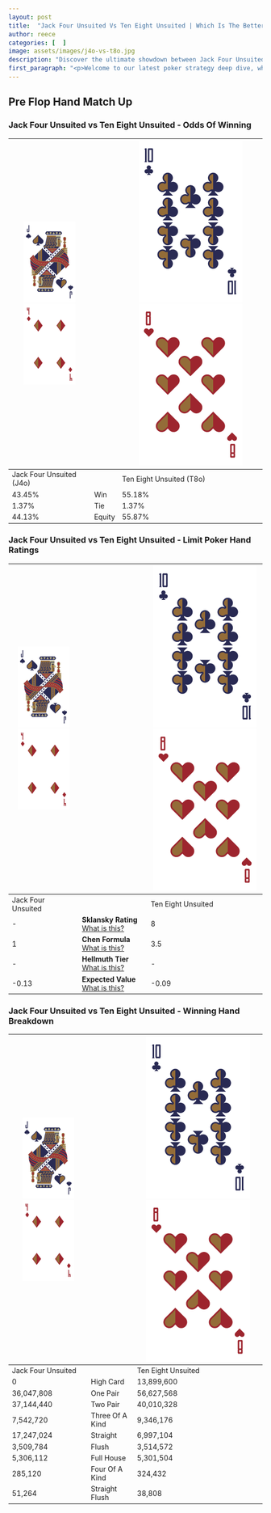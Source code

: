 ```yaml
---
layout: post
title:  "Jack Four Unsuited Vs Ten Eight Unsuited | Which Is The Better Hand In Poker? A Complete Guide"
author: reece
categories: [  ]
image: assets/images/j4o-vs-t8o.jpg
description: "Discover the ultimate showdown between Jack Four Unsuited and Ten Eight Unsuited in poker! Uncover the odds, strategies, and scenarios where one hand triumphs over the other. Get ready to up your poker game with this thrilling analysis."
first_paragraph: "<p>Welcome to our latest poker strategy deep dive, where we're pitting two distinct hands against each other in a high-stakes showdown: Jack Four Unsuited vs Ten Eight Unsuited.</p><p>In the dynamic world of poker, every decision counts, and knowing which hand holds the upper hand is key to your success at the table.</p><p>In this article, we'll dissect these two hands, explore the scenarios where one dominates the other, and equip you with the knowledge to make strategic choices that can tip the odds in your favor.</p><p>Get ready to unravel the intriguing dynamics of these poker hands and elevate your game to new heights.</p>"
---
```




[comment]: # (sp0)

## Pre Flop Hand Match Up

<div class="table hand-ratings" markdown="1"> 



### Jack Four Unsuited vs Ten Eight Unsuited - Odds Of Winning


    
| ![image info](assets/images/hand1/J.png) ![image info](assets/images/hand1/4o.png) |  | ![image info](assets/images/hand2/T.png) ![image info](assets/images/hand2/8o.png) |
| -------- | -------- | -------- |
| Jack Four Unsuited (J4o) |  | Ten Eight Unsuited (T8o) |
| 43.45% | Win | 55.18% |
| 1.37% | Tie | 1.37% |
| 44.13% | Equity | 55.87% |




[comment]: # (sp1)



### Jack Four Unsuited vs Ten Eight Unsuited - Limit Poker Hand Ratings


    
| ![image info](assets/images/hand1/J.png) ![image info](assets/images/hand1/4o.png) |  | ![image info](assets/images/hand2/T.png) ![image info](assets/images/hand2/8o.png) |
| -------- | -------- | -------- |
| Jack Four Unsuited |  | Ten Eight Unsuited |
| - | **Sklansky Rating** [What is this?](/sklansky-rating-explained) | 8 |
| 1 | **Chen Formula** [What is this?](/chen-formula-explained) | 3.5 |
| - | **Hellmuth Tier** [What is this?](/Hellmuth-tier-explained) | - |
| -0.13 | **Expected Value** [What is this?](/expected-value-explained) | -0.09 |




[comment]: # (sp2)



### Jack Four Unsuited vs Ten Eight Unsuited - Winning Hand Breakdown


    
| ![image info](assets/images/hand1/J.png) ![image info](assets/images/hand1/4o.png) |  | ![image info](assets/images/hand2/T.png) ![image info](assets/images/hand2/8o.png) |
| -------- | -------- | -------- |
| Jack Four Unsuited |  | Ten Eight Unsuited |
| 0 | High Card | 13,899,600 |
| 36,047,808 | One Pair | 56,627,568 |
| 37,144,440 | Two Pair | 40,010,328 |
| 7,542,720 | Three Of A Kind | 9,346,176 |
| 17,247,024 | Straight | 6,997,104 |
| 3,509,784 | Flush | 3,514,572 |
| 5,306,112 | Full House | 5,301,504 |
| 285,120 | Four Of A Kind | 324,432 |
| 51,264 | Straight Flush | 38,808 |




[comment]: # (sp3)



</div>

[comment]: # (sp4)



[comment]: # (sp5)

